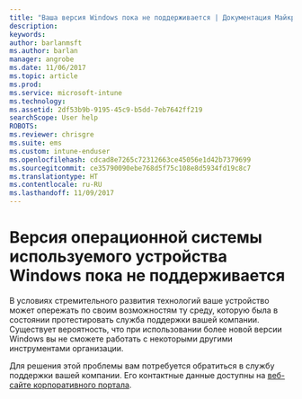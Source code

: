 ```yaml
---
title: "Ваша версия Windows пока не поддерживается | Документация Майкрософт"
description: 
keywords: 
author: barlanmsft
ms.author: barlan
manager: angrobe
ms.date: 11/06/2017
ms.topic: article
ms.prod: 
ms.service: microsoft-intune
ms.technology: 
ms.assetid: 2df53b9b-9195-45c9-b5dd-7eb7642ff219
searchScope: User help
ROBOTS: 
ms.reviewer: chrisgre
ms.suite: ems
ms.custom: intune-enduser
ms.openlocfilehash: cdcad8e7265c72312663ce45056e1d42b7379699
ms.sourcegitcommit: ce35790090ebe768d5f75c108e8d5934fd19c8c7
ms.translationtype: HT
ms.contentlocale: ru-RU
ms.lasthandoff: 11/09/2017
---
```

# <a name="your-windows-devices-operating-system-version-isnt-yet-supported"></a>Версия операционной системы используемого устройства Windows пока не поддерживается

В условиях стремительного развития технологий ваше устройство может опережать по своим возможностям ту среду, которую была в состоянии протестировать служба поддержки вашей компании. Существует вероятность, что при использовании более новой версии Windows вы не сможете работать с некоторыми другими инструментами организации. 

Для решения этой проблемы вам потребуется обратиться в службу поддержки вашей компании. Его контактные данные доступны на [веб-сайте корпоративного портала](https://portal.manage.microsoft.com).
